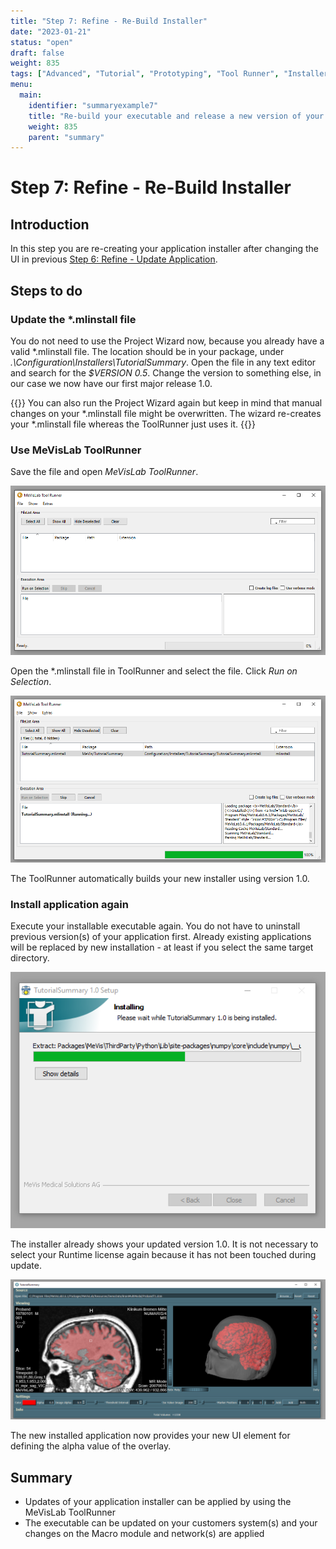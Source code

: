 ```yaml
---
title: "Step 7: Refine - Re-Build Installer"
date: "2023-01-21"
status: "open"
draft: false
weight: 835
tags: ["Advanced", "Tutorial", "Prototyping", "Tool Runner", "Installer"]
menu: 
  main:
    identifier: "summaryexample7"
    title: "Re-build your executable and release a new version of your application."
    weight: 835
    parent: "summary"
---
```

# Step 7: Refine - Re-Build Installer
## Introduction
In this step you are re-creating your application installer after changing the UI in previous [Step 6: Refine - Update Application](/tutorials/summary/summary6/).

## Steps to do
### Update the \*.mlinstall file
You do not need to use the Project Wizard now, because you already have a valid \*.mlinstall file. The location should be in your package, under *.\Configuration\Installers\TutorialSummary*. Open the file in any text editor and search for the *$VERSION 0.5*. Change the version to something else, in our case we now have our first major release 1.0.

{{<alert class="info" caption="Info">}}
You can also run the Project Wizard again but keep in mind that manual changes on your \*.mlinstall file might be overwritten. The wizard re-creates your \*.mlinstall file whereas the ToolRunner just uses it.
{{</alert>}}

### Use MeVisLab ToolRunner
Save the file and open *MeVisLab ToolRunner*. 

![MeVisLab ToolRunner](/images/tutorials/summary/Example7_1.png "MeVisLab ToolRunner")

Open the \*.mlinstall file in ToolRunner and select the file. Click *Run on Selection*.

![Run on Selection](/images/tutorials/summary/Example7_2.png "Run on Selection")

The ToolRunner automatically builds your new installer using version 1.0.

### Install application again
Execute your installable executable again. You do not have to uninstall previous version(s) of your application first. Already existing applications will be replaced by new installation - at least if you select the same target directory.

![Install new version](/images/tutorials/summary/Example7_3.png "Install new version")

The installer already shows your updated version 1.0. It is not necessary to select your Runtime license again because it has not been touched during update.

![Application version 1.0](/images/tutorials/summary/Example7_4.png "Application version 1.0")

The new installed application now provides your new UI element for defining the alpha value of the overlay.

## Summary
* Updates of your application installer can be applied by using the MeVisLab ToolRunner
* The executable can be updated on your customers system(s) and your changes on the Macro module and network(s) are applied
